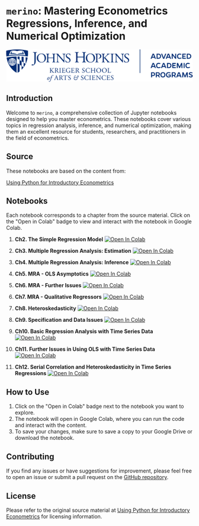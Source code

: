 # `merino`: Mastering Econometrics Regressions, Inference, and Numerical Optimization

![](resources/advanced.jhu.edu.svg "JHU AAP")

## Introduction

Welcome to `merino`, a comprehensive collection of Jupyter notebooks designed to help you master econometrics. These notebooks cover various topics in regression analysis, inference, and numerical optimization, making them an excellent resource for students, researchers, and practitioners in the field of econometrics.

## Source

These notebooks are based on the content from:

[Using Python for Introductory Econometrics](http://upfie.net)

## Notebooks

Each notebook corresponds to a chapter from the source material. Click on the "Open in Colab" badge to view and interact with the notebook in Google Colab.

1. **Ch2. The Simple Regression Model**
   <a target="_blank" href="https://colab.research.google.com/github/alanlujan91/merino/blob/main/notebooks/Ch2.%20The%20Simple%20Regression%20Model.ipynb">
   <img src="https://colab.research.google.com/assets/colab-badge.svg" alt="Open In Colab"/>
   </a>

2. **Ch3. Multiple Regression Analysis: Estimation**
   <a target="_blank" href="https://colab.research.google.com/github/alanlujan91/merino/blob/main/notebooks/Ch3.%20Multiple%20Regression%20Analysis%20-%20Estimation.ipynb">
   <img src="https://colab.research.google.com/assets/colab-badge.svg" alt="Open In Colab"/>
   </a>

3. **Ch4. Multiple Regression Analysis: Inference**
   <a target="_blank" href="https://colab.research.google.com/github/alanlujan91/merino/blob/main/notebooks/Ch4.%20Multiple%20Regression%20Analysis%20-%20Inference.ipynb">
   <img src="https://colab.research.google.com/assets/colab-badge.svg" alt="Open In Colab"/>
   </a>

4. **Ch5. MRA - OLS Asymptotics**
   <a target="_blank" href="https://colab.research.google.com/github/alanlujan91/merino/blob/main/notebooks/Ch5.%20MRA%20-%20OLS%20Asymptotics.ipynb">
   <img src="https://colab.research.google.com/assets/colab-badge.svg" alt="Open In Colab"/>
   </a>

5. **Ch6. MRA - Further Issues**
   <a target="_blank" href="https://colab.research.google.com/github/alanlujan91/merino/blob/main/notebooks/Ch6.%20MRA%20-%20Further%20Issues.ipynb">
   <img src="https://colab.research.google.com/assets/colab-badge.svg" alt="Open In Colab"/>
   </a>

6. **Ch7. MRA - Qualitative Regressors**
   <a target="_blank" href="https://colab.research.google.com/github/alanlujan91/merino/blob/main/notebooks/Ch7.%20MRA%20-%20Qualitative%20Regressors.ipynb">
   <img src="https://colab.research.google.com/assets/colab-badge.svg" alt="Open In Colab"/>
   </a>

7. **Ch8. Heteroskedasticity**
   <a target="_blank" href="https://colab.research.google.com/github/alanlujan91/merino/blob/main/notebooks/Ch8.%20Heteroskedasticity.ipynb">
   <img src="https://colab.research.google.com/assets/colab-badge.svg" alt="Open In Colab"/>
   </a>

8. **Ch9. Specification and Data Issues**
   <a target="_blank" href="https://colab.research.google.com/github/alanlujan91/merino/blob/main/notebooks/Ch9.%20Specification%20and%20Data%20Issues.ipynb">
   <img src="https://colab.research.google.com/assets/colab-badge.svg" alt="Open In Colab"/>
   </a>

9. **Ch10. Basic Regression Analysis with Time Series Data**
   <a target="_blank" href="https://colab.research.google.com/github/alanlujan91/merino/blob/main/notebooks/Ch10.%20Basic%20Regression%20Analysis%20with%20Time%20Series%20Data.ipynb">
   <img src="https://colab.research.google.com/assets/colab-badge.svg" alt="Open In Colab"/>
   </a>

10. **Ch11. Further Issues in Using OLS with Time Series Data**
   <a target="_blank" href="https://colab.research.google.com/github/alanlujan91/merino/blob/main/notebooks/Ch11.%20Further%20Issues%20in%20Using%20OLS%20with%20Time%20Series%20Data.ipynb"><img src="https://colab.research.google.com/assets/colab-badge.svg" alt="Open In Colab"/>
   </a>

11. **Ch12. Serial Correlation and Heteroskedasticity in Time Series Regressions**
   <a target="_blank" href="https://colab.research.google.com/github/alanlujan91/merino/blob/main/notebooks/Ch12.%20Serial%20Correlation%20and%20Heteroskedasticity%20in%20Time%20Series%20Regressions.ipynb"><img src="https://colab.research.google.com/assets/colab-badge.svg" alt="Open In Colab"/>
   </a>

## How to Use

1. Click on the "Open in Colab" badge next to the notebook you want to explore.
2. The notebook will open in Google Colab, where you can run the code and interact with the content.
3. To save your changes, make sure to save a copy to your Google Drive or download the notebook.

## Contributing

If you find any issues or have suggestions for improvement, please feel free to open an issue or submit a pull request on the [GitHub repository](https://github.com/alanlujan91/merino).

## License

Please refer to the original source material at [Using Python for Introductory Econometrics](http://upfie.net) for licensing information.

